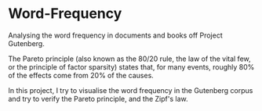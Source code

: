# Word-Frequency

Analysing the word frequency in documents and books off Project Gutenberg.

The Pareto principle (also known as the 80/20 rule, the law of the vital few, or the principle of factor sparsity) states that, for many events, roughly 80% of the effects come from 20% of the causes.

In this project, I try to visualise the word frequency in the Gutenberg corpus and try to verify the Pareto principle, and the Zipf's law.
